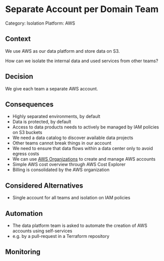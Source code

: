 # Separate Account per Domain Team

Category: Isolation
Platform: AWS  

## Context

We use AWS as our data platform and store data on S3.

How can we isolate the internal data and used services from other teams?

## Decision

We give each team a separate AWS account.


## Consequences

- Highly separated environments, by default
- Data is protected, by default
- Access to data products needs to actively be managed by IAM policies on S3 buckets
- We need a data catalog to discover available data projects
- Other teams cannot break things in our account
- We need to ensure that data flows within a data center only to avoid egress costs
- We can use [AWS Organizations](https://aws.amazon.com/organizations/) to create and manage AWS accounts
- Simple AWS cost overview through AWS Cost Explorer
- Billing is consolidated by the AWS organization

## Considered Alternatives

- Single account for all teams and isolation on IAM policies

## Automation

- The data platform team is asked to automate the creation of AWS accounts using self-services 
- e.g. by a pull-request in a Terraform repository

## Monitoring

